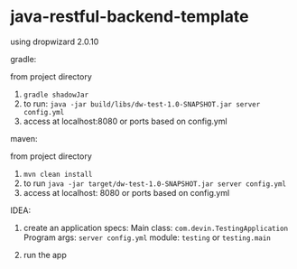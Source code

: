 # java-restful-backend-template

using dropwizard 2.0.10

gradle:

from project directory
1. `gradle shadowJar`
2. to run: `java -jar build/libs/dw-test-1.0-SNAPSHOT.jar server config.yml`
3. access at localhost:8080 or ports based on config.yml


maven:

from project directory
1. `mvn clean install`
2. to run `java -jar target/dw-test-1.0-SNAPSHOT.jar server config.yml`
3. access at localhost: 8080 or ports based on config.yml


IDEA:
1. create an application
specs:
Main class: `com.devin.TestingApplication`
Program args: `server config.yml`
module: `testing` or `testing.main`

2. run the app
